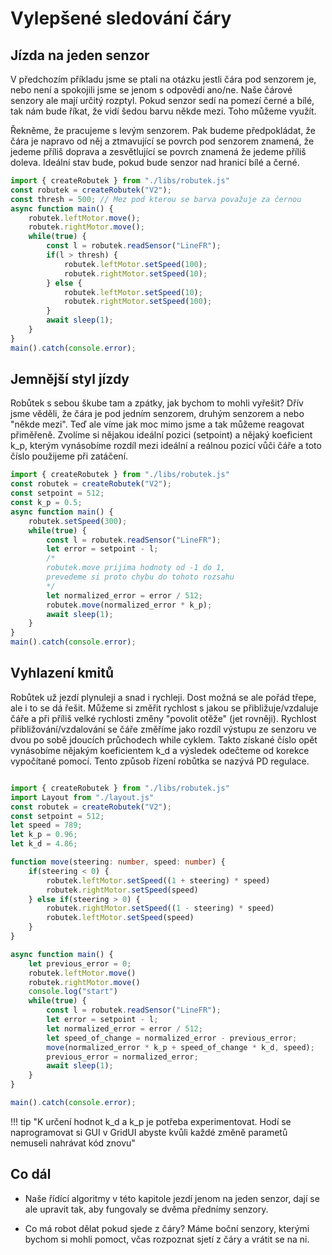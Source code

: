# Vylepšené sledování čáry

## Jízda na jeden senzor

V předchozím příkladu jsme se ptali na otázku jestli čára pod senzorem je, nebo není a spokojili jsme se jenom s odpovědí ano/ne. Naše čárové senzory ale mají určitý rozptyl. Pokud senzor sedí na pomezí černé a bílé, tak nám bude říkat, že vidí šedou barvu někde mezi. Toho můžeme využít.

Řekněme, že pracujeme s levým senzorem. Pak budeme předpokládat, že čára je napravo od něj a ztmavující se povrch pod senzorem znamená, že jedeme příliš doprava a zesvětlující se povrch znamená že jedeme příliš doleva. Ideální stav bude, pokud bude senzor nad hranicí bílé a černé.

```ts
import { createRobutek } from "./libs/robutek.js"
const robutek = createRobutek("V2");
const thresh = 500; // Mez pod kterou se barva považuje za černou
async function main() {
    robutek.leftMotor.move();
    robutek.rightMotor.move();
    while(true) {
        const l = robutek.readSensor("LineFR");
        if(l > thresh) {
            robutek.leftMotor.setSpeed(100);
            robutek.rightMotor.setSpeed(10);
        } else {
            robutek.leftMotor.setSpeed(10);
            robutek.rightMotor.setSpeed(100);
        }
        await sleep(1);
    }
}
main().catch(console.error);
```

## Jemnější styl jízdy

Robůtek s sebou škube tam a zpátky, jak bychom to mohli vyřešit? Dřív jsme věděli, že čára je pod jedním senzorem, druhým senzorem a nebo "někde mezi". Teď ale víme jak moc mimo jsme a tak můžeme reagovat přiměřeně. Zvolíme si nějakou ideální pozici (setpoint) a nějaký koeficient k_p, kterým vynásobíme rozdíl mezi ideální a reálnou pozicí vůči čáře a toto číslo použijeme při zatáčení.

```ts
import { createRobutek } from "./libs/robutek.js"
const robutek = createRobutek("V2");
const setpoint = 512;
const k_p = 0.5;
async function main() {
    robutek.setSpeed(300);
    while(true) {
        const l = robutek.readSensor("LineFR");
        let error = setpoint - l;
        /* 
        robutek.move prijima hodnoty od -1 do 1,
        prevedeme si proto chybu do tohoto rozsahu
        */
        let normalized_error = error / 512;
        robutek.move(normalized_error * k_p);
        await sleep(1);
    }
}
main().catch(console.error);
```

## Vyhlazení kmitů

Robůtek už jezdí plynuleji a snad i rychleji. Dost možná se ale pořád třepe, ale i to se dá řešit. Můžeme si změřit rychlost s jakou se přibližuje/vzdaluje čáře a při příliš velké rychlosti změny "povolit otěže" (jet rovněji). Rychlost přibližování/vzdalování se čáře změříme jako rozdíl výstupu ze senzoru ve dvou po sobě jdoucích průchodech while cyklem. Takto získané číslo opět vynásobíme nějakým koeficientem k_d a výsledek odečteme od korekce vypočítané pomocí. Tento způsob řízení robůtka se nazývá PD regulace.

```ts

import { createRobutek } from "./libs/robutek.js"
import Layout from "./layout.js"
const robutek = createRobutek("V2");
const setpoint = 512;
let speed = 789;
let k_p = 0.96;
let k_d = 4.86;

function move(steering: number, speed: number) {
    if(steering < 0) {
        robutek.leftMotor.setSpeed((1 + steering) * speed)
        robutek.rightMotor.setSpeed(speed)
    } else if(steering > 0) {
        robutek.rightMotor.setSpeed((1 - steering) * speed)
        robutek.leftMotor.setSpeed(speed)
    }
}

async function main() {
    let previous_error = 0;
    robutek.leftMotor.move()
    robutek.rightMotor.move()
    console.log("start")
    while(true) {
        const l = robutek.readSensor("LineFR");
        let error = setpoint - l;
        let normalized_error = error / 512;
        let speed_of_change = normalized_error - previous_error;
        move(normalized_error * k_p + speed_of_change * k_d, speed);
        previous_error = normalized_error;
        await sleep(1);
    }
}

main().catch(console.error);
```

!!! tip "K určení hodnot k_d a k_p je potřeba experimentovat. Hodí se naprogramovat si GUI v GridUI abyste kvůli každé změně parametů nemuseli nahrávat kód znovu"

## Co dál

- Naše řídící algoritmy v této kapitole jezdí jenom na jeden senzor, dají se ale upravit tak, aby fungovaly se dvěma přednímy senzory.

- Co má robot dělat pokud sjede z čáry? Máme boční senzory, kterými bychom si mohli pomoct, včas rozpoznat sjetí z čáry a vrátit se na ni.
